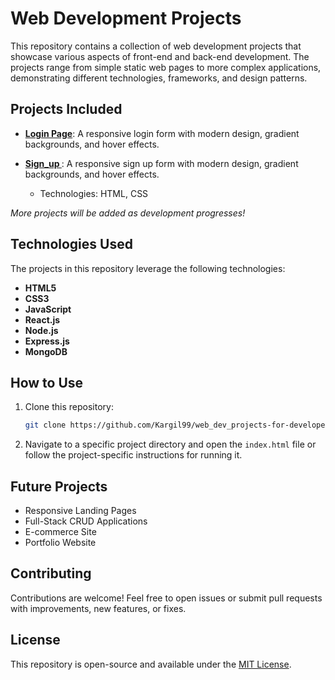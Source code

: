 # Web Development Projects

This repository contains a collection of web development projects that showcase various aspects of front-end and back-end development. The projects range from simple static web pages to more complex applications, demonstrating different technologies, frameworks, and design patterns.

## Projects Included
- **[Login Page](https://github.com/Kargil99/web_dev_projects-for-developers/blob/main/Login_Page%20using%20HTML%20and%20CSS)**: A responsive login form with modern design, gradient backgrounds, and hover effects.
- **[Sign_up ](https://github.com/Kargil99/web_dev_projects-for-developers/blob/main/signup.html)**: A responsive sign up form with modern design, gradient backgrounds, and hover effects.

  - Technologies: HTML, CSS

*More projects will be added as development progresses!*

## Technologies Used
The projects in this repository leverage the following technologies:
- **HTML5**
- **CSS3**
- **JavaScript**
- **React.js**
- **Node.js**
- **Express.js**
- **MongoDB**

## How to Use
1. Clone this repository:
    ```bash
    git clone https://github.com/Kargil99/web_dev_projects-for-developers.git
    ```
2. Navigate to a specific project directory and open the `index.html` file or follow the project-specific instructions for running it.

## Future Projects
- Responsive Landing Pages
- Full-Stack CRUD Applications
- E-commerce Site
- Portfolio Website

## Contributing
Contributions are welcome! Feel free to open issues or submit pull requests with improvements, new features, or fixes.

## License
This repository is open-source and available under the [MIT License](LICENSE).
